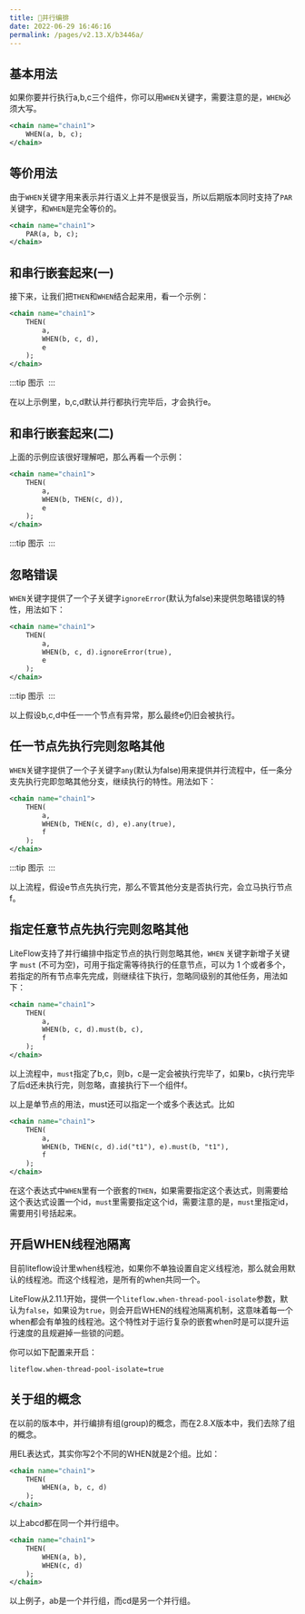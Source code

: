 ```yaml
---
title: 🎋并行编排
date: 2022-06-29 16:46:16
permalink: /pages/v2.13.X/b3446a/
---
```


## 基本用法

如果你要并行执行a,b,c三个组件，你可以用`WHEN`关键字，需要注意的是，`WHEN`必须大写。

```xml
<chain name="chain1">
    WHEN(a, b, c);
</chain>
```

## 等价用法

由于`WHEN`关键字用来表示并行语义上并不是很妥当，所以后期版本同时支持了`PAR`关键字，和`WHEN`是完全等价的。

```xml
<chain name="chain1">
    PAR(a, b, c);
</chain>
```

## 和串行嵌套起来(一)

接下来，让我们把`THEN`和`WHEN`结合起来用，看一个示例：

```xml
<chain name="chain1">
    THEN(
        a,
        WHEN(b, c, d),
        e
    );
</chain>
```

:::tip 图示
<img :src="$withBase('/img/flow_example/e2.svg')" style="zoom: 80%" class="no-zoom">
:::


在以上示例里，b,c,d默认并行都执行完毕后，才会执行e。

## 和串行嵌套起来(二)

上面的示例应该很好理解吧，那么再看一个示例：

```xml
<chain name="chain1">
    THEN(
        a,
        WHEN(b, THEN(c, d)),
        e
    );
</chain>
```

:::tip 图示
<img :src="$withBase('/img/flow_example/e3.svg')" style="zoom: 80%" class="no-zoom">
:::

## 忽略错误

`WHEN`关键字提供了一个子关键字`ignoreError`(默认为false)来提供忽略错误的特性，用法如下：

```xml
<chain name="chain1">
    THEN(
        a,
        WHEN(b, c, d).ignoreError(true),
        e
    );
</chain>
```
:::tip 图示
<img :src="$withBase('/img/flow_example/e2.svg')" style="zoom: 80%" class="no-zoom">
:::

以上假设b,c,d中任一一个节点有异常，那么最终e仍旧会被执行。

## 任一节点先执行完则忽略其他

`WHEN`关键字提供了一个子关键字`any`(默认为false)用来提供并行流程中，任一条分支先执行完即忽略其他分支，继续执行的特性。用法如下：

```xml
<chain name="chain1">
    THEN(
        a,
        WHEN(b, THEN(c, d), e).any(true),
        f
    );
</chain>
```
:::tip 图示
<img :src="$withBase('/img/flow_example/e4.svg')" style="zoom: 80%" class="no-zoom">
:::

以上流程，假设e节点先执行完，那么不管其他分支是否执行完，会立马执行节点f。

## 指定任意节点先执行完则忽略其他<Badge text="v2.11.1+"/>

LiteFlow支持了并行编排中指定节点的执行则忽略其他，`WHEN` 关键字新增子关键字 `must` (不可为空)，可用于指定需等待执行的任意节点，可以为 1 个或者多个，若指定的所有节点率先完成，则继续往下执行，忽略同级别的其他任务，用法如下：

```xml
<chain name="chain1">
    THEN(
        a,
        WHEN(b, c, d).must(b, c),
        f
    );
</chain>
```

以上流程中，`must`指定了b,c，则b，c是一定会被执行完毕了，如果b，c执行完毕了后d还未执行完，则忽略，直接执行下一个组件f。



以上是单节点的用法，must还可以指定一个或多个表达式。比如

```xml
<chain name="chain1">
    THEN(
        a,
        WHEN(b, THEN(c, d).id("t1"), e).must(b, "t1"),
        f
    );
</chain>
```



在这个表达式中`WHEN`里有一个嵌套的`THEN`，如果需要指定这个表达式，则需要给这个表达式设置一个id，`must`里需要指定这个id，需要注意的是，`must`里指定id，需要用引号括起来。



## 开启WHEN线程池隔离<Badge text="v2.11.1+"/>

目前liteflow设计里when线程池，如果你不单独设置自定义线程池，那么就会用默认的线程池。而这个线程池，是所有的when共同一个。

LiteFlow从2.11.1开始，提供一个`liteflow.when-thread-pool-isolate`参数，默认为`false`，如果设为`true`，则会开启WHEN的线程池隔离机制，这意味着每一个when都会有单独的线程池。这个特性对于运行复杂的嵌套when时是可以提升运行速度的且规避掉一些锁的问题。

你可以如下配置来开启：

```properties
liteflow.when-thread-pool-isolate=true
```


## 关于组的概念

在以前的版本中，并行编排有组(group)的概念，而在2.8.X版本中，我们去除了组的概念。

用EL表达式，其实你写2个不同的WHEN就是2个组。比如：

```xml
<chain name="chain1">
    THEN(
        WHEN(a, b, c, d)
    );
</chain>
```
以上abcd都在同一个并行组中。

```xml
<chain name="chain1">
    THEN(
        WHEN(a, b),
        WHEN(c, d)
    );
</chain>
```
以上例子，ab是一个并行组，而cd是另一个并行组。
